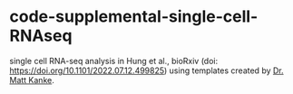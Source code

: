 # code-supplemental-single-cell-RNAseq
single cell RNA-seq analysis in Hung et al., bioRxiv (doi: https://doi.org/10.1101/2022.07.12.499825)
using templates created by [Dr. Matt Kanke](https://github.com/CoderMatthias).  

